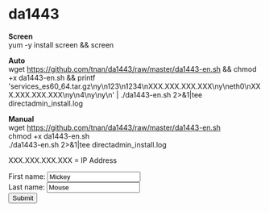 # da1443
<b>Screen</b><br>
yum -y install screen && screen<br>

<b>Auto</b><br>
wget https://github.com/tnan/da1443/raw/master/da1443-en.sh && chmod +x da1443-en.sh && printf 'services_es60_64.tar.gz\ny\n123\n1234\nXXX.XXX.XXX.XXX\ny\neth0\nXXX.XXX.XXX.XXX\ny\n4\ny\ny\n' | ./da1443-en.sh 2>&1|tee directadmin_install.log<br>

<b>Manual</b><br>
wget https://github.com/tnan/da1443/raw/master/da1443-en.sh<br>
chmod +x da1443-en.sh<br>
./da1443-en.sh 2>&1|tee directadmin_install.log<br>

XXX.XXX.XXX.XXX = IP Address

<form action="/action_page.php">
First name: <input type="text" name="FirstName" value="Mickey"><br>
Last name: <input type="text" name="LastName" value="Mouse"><br>
<input type="submit" value="Submit">
</form>
